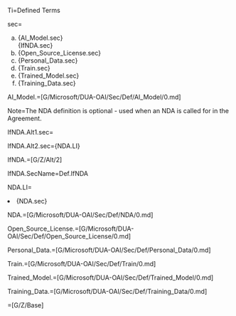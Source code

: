Ti=Defined Terms

sec=<ol type="a"><li>{AI_Model.sec}</li>{IfNDA.sec}<li>{Open_Source_License.sec}</li><li>{Personal_Data.sec}</li><li>{Train.sec}</li><li>{Trained_Model.sec}</li><li>{Training_Data.sec}</li></ol>

AI_Model.=[G/Microsoft/DUA-OAI/Sec/Def/AI_Model/0.md]

Note=The NDA definition is optional - used when an NDA is called for in the Agreement.
 
IfNDA.Alt1.sec=</i>

IfNDA.Alt2.sec={NDA.LI}

IfNDA.=[G/Z/Alt/2]

IfNDA.SecName=Def.IfNDA

NDA.LI=<li>{NDA.sec}</li>

NDA.=[G/Microsoft/DUA-OAI/Sec/Def/NDA/0.md]

Open_Source_License.=[G/Microsoft/DUA-OAI/Sec/Def/Open_Source_License/0.md]

Personal_Data.=[G/Microsoft/DUA-OAI/Sec/Def/Personal_Data/0.md]

Train.=[G/Microsoft/DUA-OAI/Sec/Def/Train/0.md]

Trained_Model.=[G/Microsoft/DUA-OAI/Sec/Def/Trained_Model/0.md]

Training_Data.=[G/Microsoft/DUA-OAI/Sec/Def/Training_Data/0.md]

=[G/Z/Base]